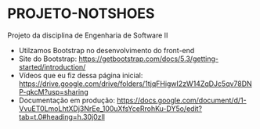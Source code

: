 # PROJETO-NOTSHOES
Projeto da disciplina de Engenharia de Software II

- Utilzamos Bootstrap no desenvolvimento do front-end
- Site do Bootstrap: https://getbootstrap.com/docs/5.3/getting-started/introduction/
- Vídeos que eu fiz dessa página inicial: https://drive.google.com/drive/folders/1tjqFHigwI2zW14ZqDJc5qv78DNP-qkcM?usp=sharing
- Documentação em produção: https://docs.google.com/document/d/1-VvuET0LmoLhtXDj3NrEe_100uXfsYceRrohKu-DY5o/edit?tab=t.0#heading=h.30j0zll
